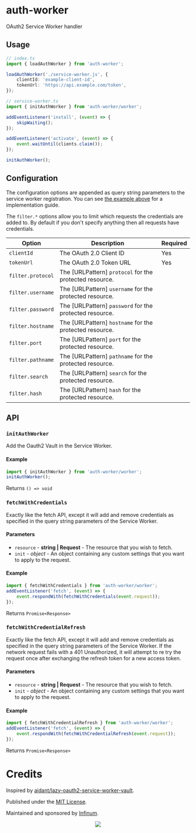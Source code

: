 # auth-worker

OAuth2 Service Worker handler

## Usage

```ts
// index.ts
import { loadAuthWorker } from 'auth-worker';

loadAuthWorker('./service-worker.js', {
	clientId: 'example-client-id',
	tokenUrl: 'https://api.example.com/token',
});
```

```ts
// service-worker.ts
import { initAuthWorker } from 'auth-worker/worker';

addEventListener('install', (event) => {
	skipWaiting();
});

addEventListener('activate', (event) => {
	event.waitUntil(clients.claim());
});

initAuthWorker();
```

## Configuration

The configuration options are appended as query string parameters to the service worker registration. You can see [the example above](#usage) for a implementation guide.

The `filter.*` options allow you to limit which requests the credentials are added to. By default if you don't specify anything then all requests have credentials.

| Option            | Description                                             | Required |
| ----------------- | ------------------------------------------------------- | -------- |
| `clientId`        | The OAuth 2.0 Client ID                                 | Yes      |
| `tokenUrl`        | The OAuth 2.0 Token URL                                 | Yes      |
| `filter.protocol` | The [URLPattern] `protocol` for the protected resource. |          |
| `filter.username` | The [URLPattern] `username` for the protected resource. |          |
| `filter.password` | The [URLPattern] `password` for the protected resource. |          |
| `filter.hostname` | The [URLPattern] `hostname` for the protected resource. |          |
| `filter.port`     | The [URLPattern] `port` for the protected resource.     |          |
| `filter.pathname` | The [URLPattern] `pathname` for the protected resource. |          |
| `filter.search`   | The [URLPattern] `search` for the protected resource.   |          |
| `filter.hash`     | The [URLPattern] `hash` for the protected resource.     |          |

## API

### `initAuthWorker`

Add the Oauth2 Vault in the Service Worker.

#### Example

```ts
import { initAuthWorker } from 'auth-worker/worker';
initAuthWorker();
```

Returns `() => void`

### `fetchWithCredentials`

Exactly like the fetch API, except it will add and remove credentials as
specified in the query string parameters of the Service Worker.

#### Parameters

- `resource` - **string | Request** - The resource that you wish to fetch.
- `init` - _object_ - An object containing any custom settings that you want to apply to the request.

#### Example

```ts
import { fetchWithCredentials } from 'auth-worker/worker';
addEventListener('fetch', (event) => {
	event.respondWith(fetchWithCredentials(event.request));
});
```

Returns `Promise<Response>`

### `fetchWithCredentialRefresh`

Exactly like the fetch API, except it will add and remove credentials as
specified in the query string parameters of the Service Worker. If the network
request fails with a 401 Unauthorized, it will attempt to re try the request
once after exchanging the refresh token for a new access token.

#### Parameters

- `resource` - **string | Request** - The resource that you wish to fetch.
- `init` - _object_ - An object containing any custom settings that you want to apply to the request.

#### Example

```ts
import { fetchWithCredentialRefresh } from 'auth-worker/worker';
addEventListener('fetch', (event) => {
	event.respondWith(fetchWithCredentialRefresh(event.request));
});
```

Returns `Promise<Response>`

# Credits

Inspired by [aidant/lazy-oauth2-service-worker-vault](https://github.com/aidant/lazy-oauth2-service-worker-vault).

Published under the [MIT License](LICENSE).

Maintained and sponsored by
[Infinum](https://www.infinum.com).

<p align="center">
  <a href='https://infinum.com'>
    <picture>
        <source srcset="https://assets.infinum.com/brand/logo/static/white.svg" media="(prefers-color-scheme: dark)">
        <img src="https://assets.infinum.com/brand/logo/static/default.svg">
    </picture>
  </a>
</p>
